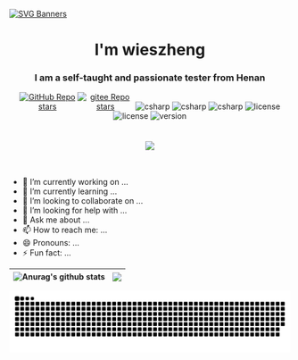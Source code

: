 [![SVG Banners](https://svg-banners.vercel.app/api?type=origin&text1=Welcom💖&width=1000&height=400)](https://github.com/Akshay090/svg-banners)
<h1 align="center">I'm wieszheng</h1>
<h3 align="center">I am a self-taught and passionate tester from Henan</h3>

<div align="center">
  <a href="https://github.com/wieszheng/wonder" class="link github-link" target="_blank"><img style="max-width: 100px;" alt="GitHub Repo stars" src="https://img.shields.io/github/stars/wieszheng/wonder?style=social"></a>
  <a href="https://gitee.com/wieszheng/brisk" class="link gitee-link" target="_blank"><img style="max-width: 100px;" alt="gitee Repo stars" src="https://gitee.com/wieszheng/brisk/badge/star.svg"></a>
  <img alt="csharp" src="https://img.shields.io/badge/Python-3.8+-blue">
  <img alt="csharp" src="https://img.shields.io/badge/FastApi-0.110.0-red">
  <img alt="csharp" src="https://img.shields.io/badge/SqlAlchemy-2.0.27-green">
  <img alt="license" src="https://img.shields.io/badge/Pydantic-2.6.3-yellow">
  <img alt="license" src="https://img.shields.io/badge/License-MIT-purple">
  <img alt="version" src="https://img.shields.io/badge/Version-1.0.0-brightgreen">
</div>

<br>

<br>

<div align="center"> <a href="https://count.getloli.com"><img align="center" src="https://count.getloli.com/get/@wieszheng?theme=rule34"></a></div>


<br>

<br>

- 🔭 I’m currently working on ...
- 🌱 I’m currently learning ...
- 👯 I’m looking to collaborate on ...
- 🤔 I’m looking for help with ...
- 💬 Ask me about ...
- 📫 How to reach me: ...
- 😄 Pronouns: ...
- ⚡ Fun fact: ...


| <img align="center" src="https://github-readme-stats.vercel.app/api?username=wieszheng&show_icons=true&include_all_commits=true&theme=buefy&hide_border=true" alt="Anurag's github stats" /></a> | <img align="center" src="https://github-readme-stats.vercel.app/api/top-langs/?username=wieszheng&layout=compact&theme=buefy&hide_border=true" /></a> |
| ------------- | ------------- |



![wieszheng's github activity graph](https://github.com/wieszheng/wieszheng/blob/output/github-contribution-grid-snake.svg)
